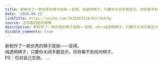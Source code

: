 ```yaml
---
title: 新制作了一款优秀的棋子皮肤——盲棋。纯透明棋子，只要你关闭手数显示，你将看不到任何棋子。PS：仅对自己生效。
date: '2024-06-12'
linkTitle: https://weibo.com/3825863518/OiCJ9dz5p
source: 正宗毒奶菇的微博
description: 新制作了一款优秀的棋子皮肤——盲棋。<br>纯透明棋子，只要你关闭手数显示，你将看不到任何棋子。<br>PS：仅对自己生效。  ...
disable_comments: true
---
```

新制作了一款优秀的棋子皮肤——盲棋。<br>纯透明棋子，只要你关闭手数显示，你将看不到任何棋子。<br>PS：仅对自己生效。  ...